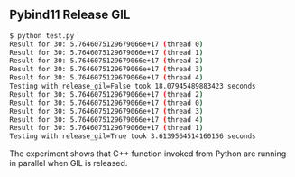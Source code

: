 ## Pybind11 Release GIL

```sh
$ python test.py
Result for 30: 5.7646075129679066e+17 (thread 0)
Result for 30: 5.7646075129679066e+17 (thread 1)
Result for 30: 5.7646075129679066e+17 (thread 2)
Result for 30: 5.7646075129679066e+17 (thread 3)
Result for 30: 5.7646075129679066e+17 (thread 4)
Testing with release_gil=False took 18.07945489883423 seconds
Result for 30: 5.7646075129679066e+17 (thread 2)
Result for 30: 5.7646075129679066e+17 (thread 0)
Result for 30: 5.7646075129679066e+17 (thread 3)
Result for 30: 5.7646075129679066e+17 (thread 4)
Result for 30: 5.7646075129679066e+17 (thread 1)
Testing with release_gil=True took 3.6139564514160156 seconds
```

The experiment shows that C++ function invoked from Python are running in parallel when GIL is released.

